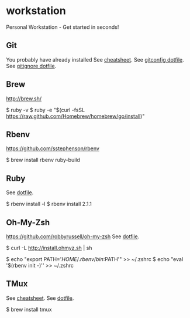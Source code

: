 workstation
===========

Personal Workstation - Get started in seconds!

Git
---

You probably have already installed
See [cheatsheet](https://github.com/vnegrisolo/workstation/blob/master/cheatsheets/git.markdown).
See [gitconfig dotfile](https://github.com/vnegrisolo/workstation/blob/master/dotfiles/.gitconfig).
See [gitignore dotfile](https://github.com/vnegrisolo/workstation/blob/master/dotfiles/.gitignore).

Brew
----

http://brew.sh/

  $ ruby -v
  $ ruby -e "$(curl -fsSL https://raw.github.com/Homebrew/homebrew/go/install)"

Rbenv
----

https://github.com/sstephenson/rbenv

  $ brew install rbenv ruby-build

Ruby
----

See [dotfile](https://github.com/vnegrisolo/workstation/blob/master/dotfiles/.ruby-version).

  $ rbenv install -l
  $ rbenv install 2.1.1

Oh-My-Zsh
---------

https://github.com/robbyrussell/oh-my-zsh
See [dotfile](https://github.com/vnegrisolo/workstation/blob/master/dotfiles/.zshrc).

  $ curl -L http://install.ohmyz.sh | sh

  $ echo "export PATH='$HOME/.rbenv/bin:$PATH'" >> ~/.zshrc
  $ echo "eval '$(rbenv init -)'' >> ~/.zshrc

TMux
----

See [cheatsheet](https://github.com/vnegrisolo/workstation/blob/master/cheatsheets/tmux.markdown).
See [dotfile](https://github.com/vnegrisolo/workstation/blob/master/dotfiles/.tmux.conf).

  $ brew install tmux
